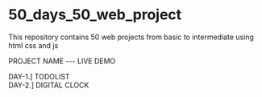 # 50_days_50_web_project
This repository contains 50 web projects from basic to intermediate using html css and js 

 PROJECT NAME --- LIVE DEMO 

DAY-1.] TODOLIST     
DAY-2.] DIGITAL CLOCK 
